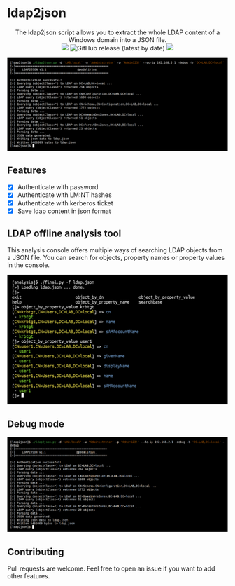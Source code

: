# ldap2json

<p align="center">
  The ldap2json script allows you to extract the whole LDAP content of a Windows domain into a JSON file.
  <br>
  <img src="https://badges.pufler.dev/visits/p0dalirius/ldap2json/"/>
  <img alt="GitHub release (latest by date)" src="https://img.shields.io/github/v/release/p0dalirius/ldap2json">
  <a href="https://twitter.com/intent/follow?screen_name=podalirius_" title="Follow"><img src="https://img.shields.io/twitter/follow/podalirius_?label=Podalirius&style=social"></a>
  <br>
</p>


![](./.github/example.png)

## Features

 - [x] Authenticate with password
 - [x] Authenticate with LM:NT hashes
 - [x] Authenticate with kerberos ticket
 - [x] Save ldap content in json format

## LDAP offline analysis tool

This analysis console offers multiple ways of searching LDAP objects from a JSON file. You can search for objects, property names or property values in the console.

![](./analysis/screenshots/analysis.png)

## Debug mode

![](./.github/debug.png)

## Contributing

Pull requests are welcome. Feel free to open an issue if you want to add other features.
